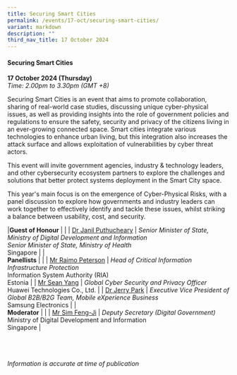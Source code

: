 ```yaml
---
title: Securing Smart Cities
permalink: /events/17-oct/securing-smart-cities/
variant: markdown
description: ""
third_nav_title: 17 October 2024
---
```

#### **Securing Smart Cities**

**17 October 2024 (Thursday)**  
*Time: 2.00pm to 3.30pm (GMT +8)*

Securing Smart Cities is an event that aims to promote collaboration, sharing of real-world case studies, discussing unique cyber-physical issues, as well as providing insights into the role of government policies and regulations to ensure the safety, security and privacy of the citizens living in an ever-growing connected space. Smart cities integrate various technologies to enhance urban living, but this integration also increases the attack surface and allows exploitation of vulnerabilities by cyber threat actors.
 
This event will invite government agencies, industry &amp; technology leaders, and other cybersecurity ecosystem partners to explore the challenges and solutions that better protect systems deployment in the Smart City space. 
 
This year's main focus is on the emergence of Cyber-Physical Risks, with a panel discussion to explore how governments and industry leaders can work together to effectively identify and tackle these issues, whilst striking a balance between usability, cost, and security.

|**Guest of Honour**          |                                                              |
| [Dr Janil Puthucheary](/speakers/dr-janil-puthucheary/)  | *Senior Minister of State, Ministry of Digital Development and Information* <br>*Senior Minister of State, Ministry of Health*<br>Singapore     |
|<br>**Panellists**          |                                                              |
| [Mr Raimo Peterson](/speakers/mr-raimo-peterson/)  | *Head of Critical Information Infrastructure Protection*<br> Information System Authority (RIA) <br>Estonia     |
| [Mr Sean Yang](/speakers/mr-sean-yang/)  | *Global Cyber Security and Privacy Officer* <br>Huawei Technologies Co., Ltd.     |
| [Dr Jerry Park](/speakers/dr-jerry-park/)  | *Executive Vice President of Global B2B/B2G Team, Mobile eXperience Business* <br>Samsung Electronics     |
|<br>**Moderator**          |                                                              |
| [Mr Sim Feng-Ji](/speakers/mr-sim-feng-ji/)  | *Deputy Secretary (Digital Government)* <br>Ministry of Digital Development and Information<br>Singapore     |

<br><br><br>
*Information is accurate at time of publication*